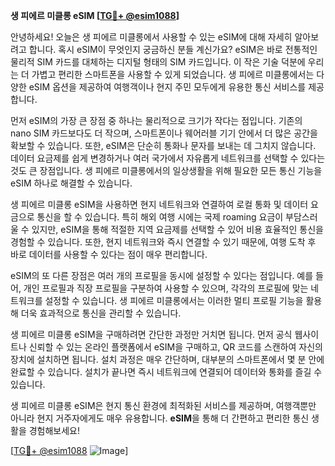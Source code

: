 **생 피에르 미클롱 eSIM [[TG💪+ @esim1088](https://t.me/s/esim1088)]**

안녕하세요! 오늘은 생 피에르 미클롱에서 사용할 수 있는 eSIM에 대해 자세히 알아보려고 합니다. 혹시 eSIM이 무엇인지 궁금하신 분들 계신가요? eSIM은 바로 전통적인 물리적 SIM 카드를 대체하는 디지털 형태의 SIM 카드입니다. 이 작은 기술 덕분에 우리는 더 가볍고 편리한 스마트폰을 사용할 수 있게 되었습니다. 생 피에르 미클롱에서는 다양한 eSIM 옵션을 제공하여 여행객이나 현지 주민 모두에게 유용한 통신 서비스를 제공합니다.

먼저 eSIM의 가장 큰 장점 중 하나는 물리적으로 크기가 작다는 점입니다. 기존의 nano SIM 카드보다도 더 작으며, 스마트폰이나 웨어러블 기기 안에서 더 많은 공간을 확보할 수 있습니다. 또한, eSIM은 단순히 통화나 문자를 보내는 데 그치지 않습니다. 데이터 요금제를 쉽게 변경하거나 여러 국가에서 자유롭게 네트워크를 선택할 수 있다는 것도 큰 장점입니다. 생 피에르 미클롱에서의 일상생활을 위해 필요한 모든 통신 기능을 eSIM 하나로 해결할 수 있습니다.

생 피에르 미클롱 eSIM을 사용하면 현지 네트워크와 연결하여 로컬 통화 및 데이터 요금으로 통신을 할 수 있습니다. 특히 해외 여행 시에는 국제 roaming 요금이 부담스러울 수 있지만, eSIM을 통해 적절한 지역 요금제를 선택할 수 있어 비용 효율적인 통신을 경험할 수 있습니다. 또한, 현지 네트워크와 즉시 연결할 수 있기 때문에, 여행 도착 후 바로 데이터를 사용할 수 있다는 점이 매우 편리합니다.

eSIM의 또 다른 장점은 여러 개의 프로필을 동시에 설정할 수 있다는 점입니다. 예를 들어, 개인 프로필과 직장 프로필을 구분하여 사용할 수 있으며, 각각의 프로필에 맞는 네트워크를 설정할 수 있습니다. 생 피에르 미클롱에서는 이러한 멀티 프로필 기능을 활용해 더욱 효과적으로 통신을 관리할 수 있습니다.

생 피에르 미클롱 eSIM을 구매하려면 간단한 과정만 거치면 됩니다. 먼저 공식 웹사이트나 신뢰할 수 있는 온라인 플랫폼에서 eSIM을 구매하고, QR 코드를 스캔하여 자신의 장치에 설치하면 됩니다. 설치 과정은 매우 간단하며, 대부분의 스마트폰에서 몇 분 안에 완료할 수 있습니다. 설치가 끝나면 즉시 네트워크에 연결되어 데이터와 통화를 즐길 수 있습니다.

생 피에르 미클롱 eSIM은 현지 통신 환경에 최적화된 서비스를 제공하며, 여행객뿐만 아니라 현지 거주자에게도 매우 유용합니다. **eSIM**을 통해 더 간편하고 편리한 통신 생활을 경험해보세요!

[[TG💪+ @esim1088](https://t.me/s/esim1088) ![Image](https://i.postimg.cc/Y0z9fWf4/image.png)]